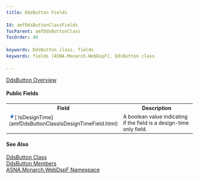 ```yaml
---
title: DdsButton Fields

Id: amfDdsButtonClassFields
TocParent: amfDdsButtonClass
TocOrder: 40

keywords: DdsButton class, fields
keywords: fields [ASNA.Monarch.WebDspF], DdsButton class

---
```


[DdsButton Overview](amfDdsButtonClass.html) 

#### Public Fields
<table class="mytable" cellspacing="0" cellpadding="4" width="90%">
          <colgroup>
            <col width="30%" />
            <col width="70%" />
          </colgroup>
          <tr>
            <th>Field</th>
            <th>Description</th>
          </tr>
          <tr valign="top">
            <td><img alt="public fields" src="Images/Field.bmp" />[
              IsDesignTime](amfDdsButtonClassIsDesignTimeField.html)
            </td>
            <td>A boolean value indicating
            if the field is a design-time only field.</td>
          </tr>
</table>

#### See Also
[DdsButton Class](amfDdsButtonClass.html) <br /> [ DdsButton Members](amfDdsButtonClassMembers.html) <br /> [ ASNA.Monarch.WebDspF Namespace](amfWebDspFNamespace.html) 
